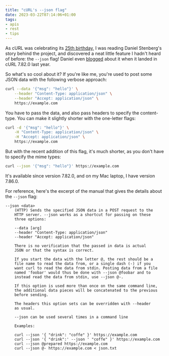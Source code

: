 ```yaml
---
title: "cURL's --json flag"
date: 2023-03-22T07:14:06+01:00
tags:
- apis
- rest
- tips
---
```


As cURL was celebrating its [25th birthday](https://daniel.haxx.se/blog/2023/03/20/twenty-five-years-of-curl/), I was reading Daniel Stenberg's story behind the project, and discovered a neat little feature I hadn't heard of before: the `--json` flag! Daniel even [blogged](https://daniel.haxx.se/blog/2022/02/02/curl-dash-dash-json/) about it when it landed in cURL 7.82.0 last year.

So what's so cool about it? If you're like me, you're used to post some JSON data with the following verbose approach:

```bash
curl --data '{"msg": "hello"}' \
    --header "Content-Type: application/json" \
    --header "Accept: application/json" \
    https://example.com
```

You have to pass the data, and also pass headers to specify the content-type.
You can make it slightly shorter with the one-letter flags:

```bash
curl -d '{"msg": "hello"}' \
    -H "Content-Type: application/json" \
    -H "Accept: application/json" \
    https://example.com
```

But with the recent addition of this flag, it's much shorter, as you don't have to specify the mime types:

```bash
curl --json '{"msg": "hello"}' https://example.com
```

It's available since version 7.82.0, and on my Mac laptop, I have version 7.86.0.

For reference, here's the excerpt of the manual that gives the details about the `--json` flag:

```
--json <data>
    (HTTP) Sends the specified JSON data in a POST request to the
    HTTP server. --json works as a shortcut for passing on these
    three options:

    --data [arg]
    --header "Content-Type: application/json"
    --header "Accept: application/json"

    There is no verification that the passed in data is actual
    JSON or that the syntax is correct.

    If you start the data with the letter @, the rest should be a
    file name to read the data from, or a single dash (-) if you
    want curl to read the data from stdin. Posting data from a file
    named 'foobar' would thus be done with --json @foobar and to
    instead read the data from stdin, use --json @-.

    If this option is used more than once on the same command line,
    the additional data pieces will be concatenated to the previous
    before sending.

    The headers this option sets can be overridden with --header
    as usual.

    --json can be used several times in a command line

    Examples:

    curl --json '{ "drink": "coffe" }' https://example.com
    curl --json '{ "drink":' --json ' "coffe" }' https://example.com
    curl --json @prepared https://example.com
    curl --json @- https://example.com < json.txt
```